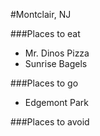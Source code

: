 #Montclair, NJ

###Places to eat
- Mr. Dinos Pizza
- Sunrise Bagels

###Places to go
- Edgemont Park

###Places to avoid
